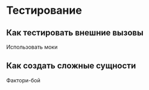 # Тестирование

## Как тестировать внешние вызовы 

Использовать моки 

## Как создать сложные сущности 

Фактори-бой